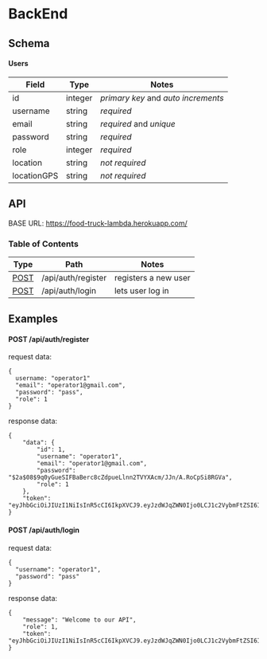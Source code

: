 # BackEnd

## Schema

#### Users

| Field       | Type    | Notes                               |
| --------    | ------- | ----------------------------------- |
| id          | integer | _primary key_ and _auto increments_ |
| username    | string  | _required_                          |
| email       | string  | _required_ and _unique_             |
| password    | string  | _required_         
| role        | integer | _required_
| location    | string  | _not required_
| locationGPS | string  | _not required_


## API

BASE URL: https://food-truck-lambda.herokuapp.com/


### Table of Contents

| Type                                   | Path                          | Notes                                                           |
| -------------------------------------- | ----------------------------- | --------------------------------------------------------------- |
| [POST](#post-apiauthregister)          | /api/auth/register            | registers a new user                                            |
| [POST](#post-apiauthlogin)             | /api/auth/login               | lets user log in                                                |

## Examples

#### POST /api/auth/register

request data:

```
{
  username: "operator1"
  "email": "operator1@gmail.com",
  "password": "pass",
  "role": 1
}
```

response data:

```
{
    "data": {
        "id": 1,
        "username": "operator1",
        "email": "operator1@gmail.com",
        "password": "$2a$08$9q0yGueSIFBaBerc8cZdpueLlnn2TVYXAcm/JJn/A.RoCpSi8RGVa",
        "role": 1
    },
    "token": "eyJhbGciOiJIUzI1NiIsInR5cCI6IkpXVCJ9.eyJzdWJqZWN0Ijo0LCJ1c2VybmFtZSI6Im9wZXJhdG9yMSIsImlhdCI6MTU5Nzk3ODQxOCwiZXhwIjoxNTk3OTg1NjE4fQ.KxMilcbdwevLChixzPel69qKSpJdCfTgRGR0dJVlHZ4"
}
```

#### POST /api/auth/login

request data:

```
{
  "username": "operator1",
  "password": "pass"
}
```

response data:

```
{
    "message": "Welcome to our API",
    "role": 1,
    "token": "eyJhbGciOiJIUzI1NiIsInR5cCI6IkpXVCJ9.eyJzdWJqZWN0Ijo0LCJ1c2VybmFtZSI6Im9wZXJhdG9yMSIsImlhdCI6MTU5Nzk3ODUwNCwiZXhwIjoxNTk3OTg1NzA0fQ.IMfYVV1H8HwbwldaEpTxd7cp7kzr3OK2kpVv4P1ulzs"
}
```

